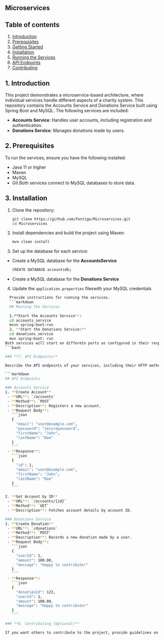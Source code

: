 ## Microservices 

## Table of contents  
1. [Introduction](#introduction)
2. [Prerequisites](#prerequisites)
3. [Getting Started](#gettingstarted)
4. [Installation](#installation)
5. [Running the Services](#runningtheservices)
6. [API Endpoints](#apiendpoints)
7. [Contributing](#contributing)

## 1. Introduction
This project demonstrates a microservice-based architecture, where individual services handle different aspects of a charity system. 
This repository contains the Accounts Service and Donations Service built using Spring Boot and MySQL.
The following services are included:
- **Accounts Service**: Handles user accounts, including registration and authentication.
- **Donations Service**: Manages donations made by users.

## 2. Prerequisites

To run the services, ensure you have the following installed:
- Java 11 or higher
- Maven
- MySQL
- Git
Both services connect to MySQL databases to store data.

## 3. Installation
1. Clone the repository:
   ```bash
   git clone https://github.com/Fentigo/Microservices.git
   cd Microservices

2. Install dependencies and build the project using Maven:
   ```bash
   mvn clean install
3. Set up the database for each service:
- Create a MySQL database for the **AccountsService**
  ```bash
  CREATE DATABASE accountsdb;
- Create a MySQL database for the **Donations Service**
4. Update the `application.properties` fileswith your MySQL credentials
  ```bash
    Provide instructions for running the services.
    ```markdown
    ## Running the Services
    
    1.**Start the Accounts Service**:
    cd accounts_service
    mvvn spring-boot:run
    2. **Start the Donations Service:**
    cd donations_service
    mvn spring-boot: run
Both services will start on differetn ports as configured in their respective `application.properties` files.
```bash

### **7. API Endpoints**

Describe the API endpoints of your services, including their HTTP methods, paths, and a brief description of what each endpoint does. You can also provide examples of the request and response.

```markdown
## API Endpoints

### Accounts Service
1. **Create Account**
   - **URL**: `/accounts`
   - **Method**: `POST`
   - **Description**: Registers a new account.
   - **Request Body**:
     ```json
     {
       "email": "user@example.com",
       "password": "securepassword",
       "firstName": "John",
       "lastName": "Doe"
     }
     ```
   - **Response**:
     ```json
     {
       "id": 1,
       "email": "user@example.com",
       "firstName": "John",
       "lastName": "Doe"
     }
     ```

2. **Get Account by ID**
   - **URL**: `/accounts/{id}`
   - **Method**: `GET`
   - **Description**: Fetches account details by account ID.

### Donations Service
1. **Create Donation**
   - **URL**: `/donations`
   - **Method**: `POST`
   - **Description**: Records a new donation made by a user.
   - **Request Body**:
     ```json
     {
       "userId": 1,
       "amount": 100.00,
       "message": "Happy to contribute!"
     }
     ```
   - **Response**:
     ```json
     {
       "donationId": 123,
       "userId": 1,
       "amount": 100.00,
       "message": "Happy to contribute!"
     }
     ```

### **8. Contributing (Optional)**

If you want others to contribute to the project, provide guidelines on how to do so.








